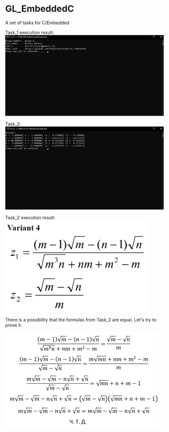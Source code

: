 # GL_EmbeddedC
A set of tasks for C/Embedded

Task_1 execution result:
![task_1_result](task_1/result.png)

Task_2:
![task_2](task_2/result.png)

Task_2 execution result:
![task_2_result](task_2/task_2.png)

There is a possibility that the formulas from Task_2 are equal. Let's try to prove it.

![task_2_proof](task_2/proof.png)